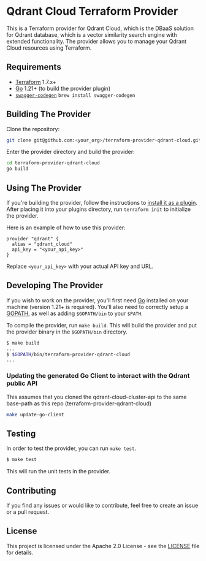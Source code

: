 # Qdrant Cloud Terraform Provider

This is a Terraform provider for Qdrant Cloud, which is the DBaaS solution for Qdrant database, which is a vector similarity search engine with extended functionality. The provider allows you to manage your Qdrant Cloud resources using Terraform.

## Requirements

- [Terraform](https://www.terraform.io/downloads.html) 1.7.x+
- [Go](https://golang.org/doc/install) 1.21+ (to build the provider plugin)
- [`swagger-codegen`](https://swagger.io/tools/swagger-codegen/)
  `brew install swagger-codegen`

## Building The Provider

Clone the repository:

```bash
git clone git@github.com:<your_org>/terraform-provider-qdrant-cloud.git
```

Enter the provider directory and build the provider:

```bash
cd terraform-provider-qdrant-cloud
go build
```

## Using The Provider

If you're building the provider, follow the instructions to [install it as a plugin](https://www.terraform.io/docs/plugins/basics.html#installing-plugins). After placing it into your plugins directory, run `terraform init` to initialize the provider.

Here is an example of how to use this provider:

```hcl
provider "qdrant" {
  alias = "qdrant_cloud"
  api_key = "<your_api_key>"
}
```

Replace `<your_api_key>` with your actual API key and URL.

## Developing The Provider

If you wish to work on the provider, you'll first need [Go](http://www.golang.org) installed on your machine (version 1.21+ is required). You'll also need to correctly setup a [GOPATH](http://golang.org/doc/code.html#GOPATH), as well as adding `$GOPATH/bin` to your `$PATH`.

To compile the provider, run `make build`. This will build the provider and put the provider binary in the `$GOPATH/bin` directory.

```bash
$ make build
...
$ $GOPATH/bin/terraform-provider-qdrant-cloud
...
```

### Updating the generated Go Client to interact with the Qdrant public API
This assumes that you cloned the qdrant-cloud-cluster-api to the same base-path as this repo (terraform-provider-qdrant-cloud)

```bash
make update-go-client
```

## Testing

In order to test the provider, you can run `make test`.

```bash
$ make test
```

This will run the unit tests in the provider.

## Contributing

If you find any issues or would like to contribute, feel free to create an issue or a pull request.

## License

This project is licensed under the Apache 2.0 License - see the [LICENSE](LICENSE) file for details.
